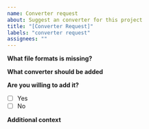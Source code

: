 ```yaml
---
name: Converter request
about: Suggest an converter for this project
title: "[Converter Request]"
labels: "converter request"
assignees: ""
---
```


**What file formats is missing?**

<!-- Provide an example of what you would like to convert -->

**What converter should be added**

<!-- It has to be free and preferably open source -->

**Are you willing to add it?**

<!-- Adding a converter is very easy just copy one of the existing and modify it -->

- [ ] Yes
- [ ] No

**Additional context**

<!-- Add any other context or screenshots about the feature request here. -->
